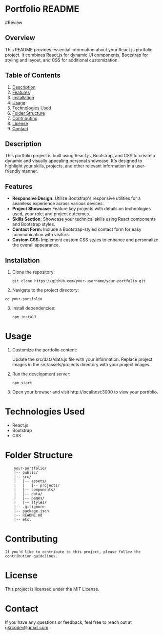 # Portfolio README
#Review
## Overview

This README provides essential information about your React.js portfolio project. It combines React.js for dynamic UI components, Bootstrap for styling and layout, and CSS for additional customization.

## Table of Contents

1. [Description](#description)
2. [Features](#features)
3. [Installation](#installation)
4. [Usage](#usage)
5. [Technologies Used](#technologies-used)
6. [Folder Structure](#folder-structure)
7. [Contributing](#contributing)
8. [License](#license)
9. [Contact](#contact)

## Description

This portfolio project is built using React.js, Bootstrap, and CSS to create a dynamic and visually appealing personal showcase. It's designed to highlight your skills, projects, and other relevant information in a user-friendly manner.

## Features

- **Responsive Design:** Utilize Bootstrap's responsive utilities for a seamless experience across various devices.
- **Project Showcase:** Feature key projects with details on technologies used, your role, and project outcomes.
- **Skills Section:** Showcase your technical skills using React components and Bootstrap styles.
- **Contact Form:** Include a Bootstrap-styled contact form for easy communication with visitors.
- **Custom CSS:** Implement custom CSS styles to enhance and personalize the overall appearance.

## Installation

1. Clone the repository:

   ```git clone https://github.com/your-username/your-portfolio.git```

2. Navigate to the project directory:

  ```cd your-portfolio```

3. Install dependencies:

    ```npm install```

# Usage
  1. Customize the portfolio content:

        Update the src/data/data.js file with your information.
        Replace project images in the src/assets/projects directory with your project images.

 2.  Run the development server:


         npm start

 3. Open your browser and visit http://localhost:3000 to view your portfolio.

 # Technologies Used
   * React.js
   * Bootstrap
   * CSS

# Folder Structure
    
        your-portfolio/
        |-- public/
        |-- src/
        |   |-- assets/
        |   |   |-- projects/
        |   |-- components/
        |   |-- data/
        |   |-- pages/
        |   |-- styles/
        |-- .gitignore
        |-- package.json
        |-- README.md
        |-- etc.

    
# Contributing
    If you'd like to contribute to this project, please follow the contribution guidelines.



# License
   This project is licensed under the MIT License.

# Contact
   If you have any questions or feedback, feel free to reach out at    gkrcoder@gmail.com .
